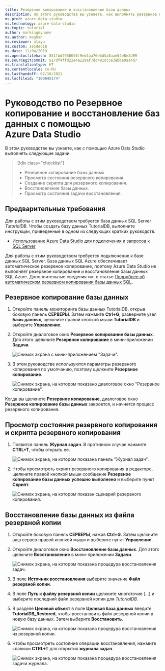 ```yaml
---
title: Резервное копирование и восстановление базы данных
description: Из этого руководства вы узнаете, как выполнять резервное копирование и восстановление баз данных с помощью Azure Data Studio.
ms.prod: azure-data-studio
ms.technology: azure-data-studio
ms.topic: tutorial
author: markingmyname
ms.author: maghan
ms.reviewer: alayu
ms.custom: seodec18
ms.date: 11/04/2019
ms.openlocfilehash: 851fbdf950656f9edfba76e3d5a0aae54e8e3d99
ms.sourcegitcommit: 917df4ffd22e4a229af7dc481dcce3ebba0aa4d7
ms.translationtype: HT
ms.contentlocale: ru-RU
ms.lasthandoff: 02/10/2021
ms.locfileid: "100048174"
---
```

# <a name="tutorial-back-up-and-restore-databases-using-azure-data-studio"></a>Руководство по Резервное копирование и восстановление баз данных с помощью Azure Data Studio

В этом руководстве вы узнаете, как с помощью Azure Data Studio выполнять следующие задачи.
> [!div class="checklist"]
> * Резервное копирование базы данных.
> * Просмотр состояния резервного копирования.
> * Создание скрипта для резервного копирования.
> * Восстановление базы данных.
> * Просмотр состояния задачи восстановления.

## <a name="prerequisites"></a>Предварительные требования

Для работы с этим руководством требуется база данных SQL Server *TutorialDB*. Чтобы создать базу данных TutorialDB, выполните инструкции, приведенные в одном из следующих кратких руководств.

* [Использование Azure Data Studio для подключения и запросов к SQL Server](quickstart-sql-server.md)

Для работы с этим руководством требуется подключение к базе данных SQL Server. База данных SQL Azure обеспечивает автоматическое резервное копирование, поэтому Azure Data Studio не выполняет резервное копирование и восстановление базы данных SQL Azure. Дополнительные сведения см. в статье [Подробнее об автоматическом резервном копировании базы данных SQL](/azure/sql-database/sql-database-automated-backups).

## <a name="back-up-a-database"></a>Резервное копирование базы данных

1. Откройте панель мониторинга базы данных TutorialDB, открыв боковую панель **СЕРВЕРЫ**. Затем нажмите **Ctrl+G**, разверните узел **Базы данных**, щелкните правой кнопкой мыши **TutorialDB** и выберите **Управление**.

1. Откройте диалоговое окно **Резервное копирование базы данных**. Для этого щелкните **Резервное копирование** в мини-приложении **Задачи**.

   ![Снимок экрана с мини-приложением "Задачи".](./media/tutorial-backup-restore-sql-server/tasks.png)

1. В этом руководстве используются параметры резервного копирования по умолчанию, поэтому щелкните **Резервное копирование**.

   ![Снимок экрана, на котором показано диалоговое окно "Резервное копирование".](./media/tutorial-backup-restore-sql-server/backup-dialog.png)

Когда вы щелкнете **Резервное копирование**, диалоговое окно **Резервное копирование базы данных** закроется, и начнется процесс резервного копирования.

## <a name="view-the-backup-status-and-the-backup-script"></a>Просмотр состояния резервного копирования и скрипта резервного копирования

1. Появится панель **Журнал задач**. В противном случае нажмите **CTRL+T**, чтобы открыть ее.

   ![Снимок экрана, на котором показана панель "Журнал задач".](./media/tutorial-backup-restore-sql-server/task-history.png)

1. Чтобы просмотреть скрипт резервного копирования в редакторе, щелкните правой кнопкой мыши сообщение **Резервное копирование базы данных успешно выполнено** и выберите пункт **Скрипт**.

   ![Снимок экрана, на котором показан сценарий резервного копирования.](./media/tutorial-backup-restore-sql-server/task-script.png)

## <a name="restore-a-database-from-a-backup-file"></a>Восстановление базы данных из файла резервной копии

1. Откройте боковую панель **СЕРВЕРЫ**, нажав **Ctrl+G**. Затем щелкните ваш сервер правой кнопкой мыши и выберите пункт **Управление**.

1. Откройте диалоговое окно **Восстановление базы данных**. Для этого щелкните **Восстановление** в мини-приложении **Задачи**.

   ![Снимок экрана, на котором показана процедура восстановления задач.](media/tutorial-backup-restore-sql-server/tasks-restore.png)

1. В поле **Источник восстановления** выберите значение **Файл резервной копии**.

1. В поле **Путь к файлу резервной копии** щелкните многоточие (...) и выберите последний файл резервной копии для *TutorialDB*.

1. В разделе **Целевой объект** в поле **Целевая база данных** введите **TutorialDB_Restored**, чтобы восстановить файл резервной копии в новую базу данных. Затем выберите **Восстановить**.

   ![Снимок экрана, на котором показана процедура восстановления из резервной копии.](./media/tutorial-backup-restore-sql-server/restore.png)

1. Чтобы просмотреть состояние операции восстановления, нажмите клавиши **CTRL+T** для открытия **журнала задач**.

   ![Снимок экрана, на котором показана процедура восстановления задачи журнала.](./media/tutorial-backup-restore-sql-server/task-history-restore.png)